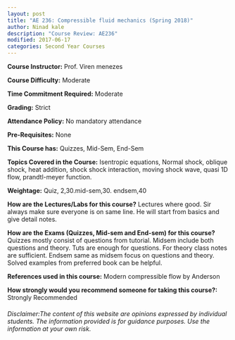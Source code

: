 ```yaml
---
layout: post
title: "AE 236: Compressible fluid mechanics (Spring 2018)"
author: Ninad kale
description: "Course Review: AE236"
modified: 2017-06-17
categories: Second Year Courses
---
```


**Course Instructor:** Prof.  Viren menezes

**Course Difficulty:** Moderate

**Time Commitment Required:** Moderate

**Grading:** Strict

**Attendance Policy:** No mandatory attendance

**Pre-Requisites:** None 

**This Course has:** Quizzes, Mid-Sem, End-Sem

**Topics Covered in the Course:**
Isentropic equations, Normal shock, oblique shock, heat addition, shock shock interaction, moving shock wave, quasi 1D flow, prandtl-meyer function. 

**Weightage:**
Quiz, 2,30.mid-sem,30. endsem,40

**How are the Lectures/Labs for this course?**
Lectures where good. Sir always make sure everyone is on same line. He will start from basics and give detail notes. 

**How are the Exams (Quizzes, Mid-sem and End-sem) for this course?**
Quizzes mostly consist of questions from tutorial. Midsem include both questions and theory. Tuts are enough for questions. For theory class notes are sufficient. Endsem same as midsem focus on questions and theory. Solved examples from preferred book can be helpful. 

**References used in this course:**
Modern compressible flow by Anderson 

**How strongly would you recommend someone for taking this course?:**
Strongly Recommended

###### Disclaimer:The content of this website are opinions expressed by individual students. The information provided is for guidance purposes. Use the information at your own risk.